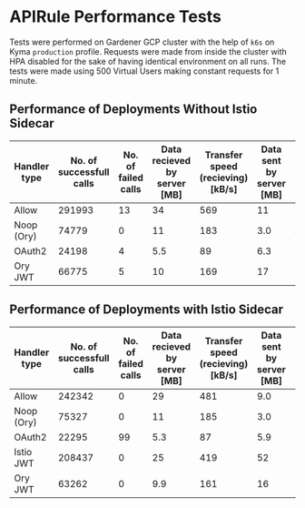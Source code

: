 # APIRule Performance Tests

Tests were performed on Gardener GCP cluster with the help of `k6s` on Kyma `production` profile. Requests were made from inside the cluster with HPA disabled for the sake of having identical environment on all runs. The tests were made using 500 Virtual Users making constant requests for 1 minute.

## Performance of Deployments Without Istio Sidecar

|Handler type|No. of successfull calls|No. of failed calls|Data recieved by server [MB]|Transfer speed (recieving) [kB/s]|Data sent by server [MB]|Transfer speed (sending) [kB/s]|Median request duration [ms]|
|---|---|---|---|---|---|---|---|
|Allow|291993|13|34|569|11|180|91.69|
|Noop (Ory)|74779|0|11|183|3.0|49|328.17|
|OAuth2|24198|4|5.5|89|6.3|104|861.75|
|Ory JWT|66775|5|10|169|17|282|388.36|

## Performance of Deployments with Istio Sidecar

|Handler type|No. of successfull calls|No. of failed calls|Data recieved by server [MB]|Transfer speed (recieving) [kB/s]|Data sent by server [MB]|Transfer speed (sending) [kB/s]|Median request duration [ms]|
|---|---|---|---|---|---|---|---|
|Allow|242342|0|29|481|9.0|150|110.88|
|Noop (Ory)|75327|0|11|185|3.0|50|335.88|
|OAuth2|22295|99|5.3|87|5.9|97|1210.00|
|Istio JWT|208437|0|25|419|52|861|126.45|
|Ory JWT|63262|0|9.9|161|16|266|434.83|
